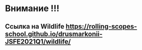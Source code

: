 #  Внимание  !!!
## Ссылка на Wildlife  __https://rolling-scopes-school.github.io/drusmarkonii-JSFE2021Q1/wildlife/__
